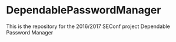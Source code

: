 # DependablePasswordManager
This is the repository for the 2016/2017 SEConf project Dependable Password Manager

